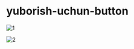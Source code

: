 # yuborish-uchun-button
 
![1](https://github.com/Xusanbek0071/yuborish-uchun-button/blob/main/1.png)

![2](https://github.com/Xusanbek0071/yuborish-uchun-button/blob/main/2.png)